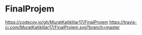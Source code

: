 # FinalProjem
https://codecov.io/gh/MuratKatiklilar17/FinalProjem
https://travis-ci.com/MuratKatiklilar17/FinalProjem.svg?branch=master
